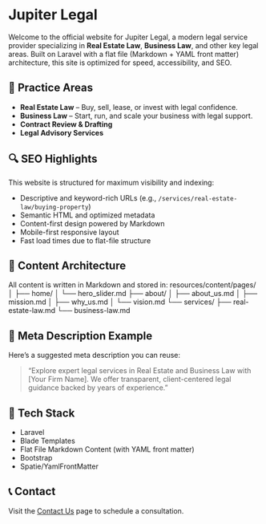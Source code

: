 # Jupiter Legal

Welcome to the official website for Jupiter Legal, a modern legal service provider specializing in **Real Estate Law**, **Business Law**, and other key legal areas. Built on Laravel with a flat file (Markdown + YAML front matter) architecture, this site is optimized for speed, accessibility, and SEO.

## 💼 Practice Areas

- **Real Estate Law** – Buy, sell, lease, or invest with legal confidence.
- **Business Law** – Start, run, and scale your business with legal support.
- **Contract Review & Drafting**
- **Legal Advisory Services**

## 🔍 SEO Highlights

This website is structured for maximum visibility and indexing:

- Descriptive and keyword-rich URLs (e.g., `/services/real-estate-law/buying-property`)
- Semantic HTML and optimized metadata
- Content-first design powered by Markdown
- Mobile-first responsive layout
- Fast load times due to flat-file structure

## 📄 Content Architecture

All content is written in Markdown and stored in:
resources/content/pages/ │ ├── home/ │ └── hero_slider.md ├── about/ │ ├── about_us.md │ ├── mission.md │ ├── why_us.md │ └── vision.md └── services/ ├── real-estate-law.md └── business-law.md


## 📌 Meta Description Example

Here’s a suggested meta description you can reuse:
> “Explore expert legal services in Real Estate and Business Law with [Your Firm Name]. We offer transparent, client-centered legal guidance backed by years of experience.”

## 🔧 Tech Stack

- Laravel
- Blade Templates
- Flat File Markdown Content (with YAML front matter)
- Bootstrap 
- Spatie/YamlFrontMatter

## 📞 Contact

Visit the [Contact Us](/contact) page to schedule a consultation.
